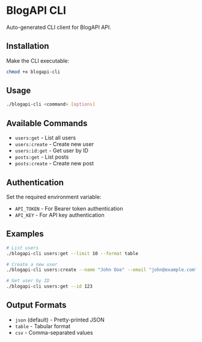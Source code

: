 # BlogAPI CLI

Auto-generated CLI client for BlogAPI API.

## Installation

Make the CLI executable:
```bash
chmod +x blogapi-cli
```

## Usage

```bash
./blogapi-cli <command> [options]
```

## Available Commands

- `users:get` - List all users
- `users:create` - Create new user
- `users:id:get` - Get user by ID
- `posts:get` - List posts
- `posts:create` - Create new post


## Authentication

Set the required environment variable:
- `API_TOKEN` - For Bearer token authentication
- `API_KEY` - For API key authentication

## Examples

```bash
# List users
./blogapi-cli users:get --limit 10 --format table

# Create a new user
./blogapi-cli users:create --name "John Doe" --email "john@example.com"

# Get user by ID
./blogapi-cli users:get --id 123
```

## Output Formats

- `json` (default) - Pretty-printed JSON
- `table` - Tabular format
- `csv` - Comma-separated values

